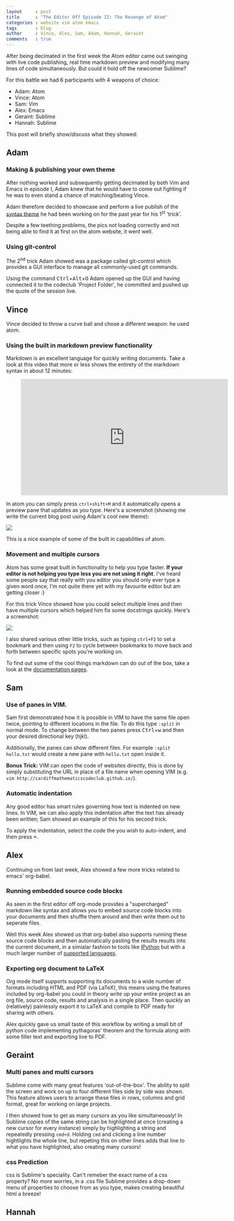 ```yaml
---
layout     : post
title      : "The Editor Off Episode II: The Revenge of Atom"
categories : website vim atom emacs
tags       : blog
author     : Vince, Alex, Sam, Adam, Hannah, Geraint
comments   : true
---
```


After being decimated in the first week the Atom editor came out swinging with live code publishing,
real time markdown preview and modifying many lines of code simultaneously. But could it hold off the
newcomer Sublime?

For this battle we had 6 participants with 4 weapons of choice:

- Adam: Atom
- Vince: Atom
- Sam: Vim
- Alex: Emacs
- Geraint: Sublime
- Hannah: Sublime


This post will briefly show/discuss what they showed:

## Adam

### Making & publishing your own theme

After nothing worked and subsequently getting decimated by both
Vim and Emacs in episode I, Adam knew that he would have to come
out fighting if he was to even stand a chance of matching/beating Vince.

Adam therefore decided to showcase and perform a live publish of the
[syntax theme][The Matrix] he had been working on for the past year
for his 1<sup>st</sup> 'trick'.

Despite a few teething problems, the pics not loading correctly and
not being able to find it at first on the atom website, it went well.

### Using git-control

The 2<sup>nd</sup> trick Adam showed was a package called git-control
which provides a GUI interface to manage all commonly-used git commands.

Using the command <kbd>Ctrl</kbd>+<kbd>Alt</kbd>+<kbd>O</kbd> Adam opened
up the GUI and having connected it to the codeclub 'Project Folder', he
committed and pushed up the quote of the session live.

## Vince

Vince decided to throw a curve ball and chose a different weapon: he used atom.

### Using the built in markdown preview functionality

Markdown is an excellent language for quickly writing documents. Take a look at
this video that more or less shows the entirety of the markdown syntax in about
12 minutes:


<div class="video">
    <figure>
    <iframe width="560" height="315" src="https://www.youtube.com/embed/6A5EpqqDOdk" frameborder="0" allowfullscreen></iframe>
    </figure>
</div>

In atom you can simply press `ctrl+shift+M` and it automatically opens a
preview pane that updates as you type. Here's a screenshot (showing me write
the current blog post using Adam's cool new theme):

![]({{site.baseurl}}/img/markdown-preview.png)

This is a nice example of some of the built in capabilities of atom.

### Movement and multiple cursors

Atom has some great built in functionality to help you type faster. **If your
editor is not helping you type less you are not using it right**. I've heard
some people say that really with you editor you should only ever type a given
word once, I'm not quite there yet with my favourite editor but am getting
closer :)

For this trick Vince showed how you could select multiple lines and then have
multiple cursors which helped him fix some docstrings quickly. Here's a
screenshot:

![]({{site.baseurl}}/img/atom-multiple-cursors.png)

I also shared various other little tricks, such as typing `ctrl+F2` to set a
bookmark and then using `F2` to cycle between bookmarks to move back and forth
between specific spots you're working on.

To find out some of the cool things markdown can do out of the box, take a look
at the [documentation
pages](https://atom.io/docs/v1.0.19/using-atom-moving-in-atom).

## Sam

### Use of panes in VIM.
Sam first demonstrated how it is possible in VIM to have the same file open twice, pointing to different locations in the file.
To do this type `:split` in normal mode.
To change between the two panes press <kbd>Ctrl</kbd>+<kbd>w</kbd> and then your desired directional key (hjkl).

Additionally, the panes can show different files. For example `:split hello.txt` would create a new pane with `hello.txt` open inside it.

__Bonus Trick:__ VIM can open the code of websites directly, this is done by simply substituting the URL in place of a file name when opening VIM (e.g. `vim http://cardiffmathematicscodeclub.github.io/`).

### Automatic indentation
Any good editor has smart rules governing how text is indented on new lines.
In VIM, we can also apply this indentation after the text has already been written; Sam showed an example of this for his second trick.

To apply the indentation, select the code the you wish to auto-indent, and then press <kbd>=</kbd>.


## Alex

Continuing on from last week, Alex showed a few more tricks related to emacs' org-babel.

### Running embedded source code blocks

As seen in the first editor off org-mode provides a "supercharged" markdown like syntax and allows
you to embed source code blocks into your documents and then shuffle them around and then write them
out to seperate files.

Well this week Alex showed us that org-babel also supports running these source code blocks and
then automatically pasting the results results into the current document, in a simialar fashion
to tools like [IPython](http://ipython.org) but with a much larger number of
[supported languages](http://orgmode.org/worg/org-contrib/babel/languages.html).

### Exporting org document to LaTeX

Org mode itself supports supporting its documents to a wide number of formats including HTML and
PDF (via LaTeX), this means using the features included by org-babel you could in theory write up
your entire project as an org file, source code, results and analysis in a single place. Then quickly
an (relatively) painlessly export it to LaTeX and compile to PDF ready for sharing with others.

Alex quickly gave us small taste of this workflow by writing a small bit of python code implementing
pythagoras' theorem and the formula along with some filler text and exporting live to PDF.

## Geraint

### Multi panes and multi cursors

Sublime come with many great features 'out-of-the-box'. The ability to split the screen and work on up to four different files side by side was shown. This feature allows users to arrange these files in rows, columns and grid format, great for working on large projects.

I then showed how to get as many cursors as you like simultaneously! In Sublime copies of the same string can be highlighted at once (creating a new cursor for every instance) simply by highlighting a string and repeatedly pressing `cmd+d`.
Holding `cmd` and clicking a line number hightlights the whole line, but repeting this on other lines adds that line to what you have highlighted, also creating many cursors!

### css Prediction

css is Sublime's speciality. Can't remeber the exact name of a css property? No more worries, in a .css file Sublime provides a drop-down menu of properties to choose from as you type, makes creating beautiful html a breeze!


## Hannah



[The Matrix]: https://atom.io/themes/the-matrix-syntax
